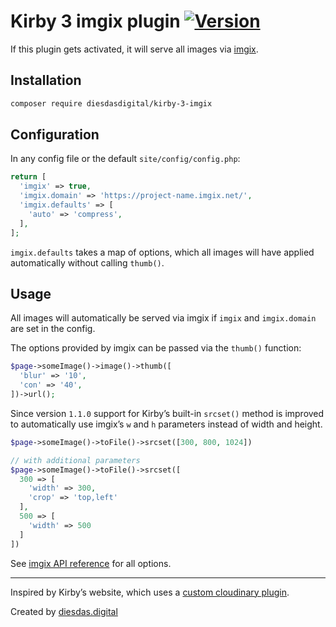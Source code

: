 # Kirby 3 imgix plugin [![Version](https://img.shields.io/packagist/v/diesdasdigital/kirby-3-imgix.svg)](https://packagist.org/packages/diesdasdigital/kirby-3-imgix)

If this plugin gets activated, it will serve all images via [imgix](https://imgix.com/).

## Installation

```bash
composer require diesdasdigital/kirby-3-imgix
```

## Configuration

In any config file or the default `site/config/config.php`:
```php
return [
  'imgix' => true,
  'imgix.domain' => 'https://project-name.imgix.net/',
  'imgix.defaults' => [
    'auto' => 'compress',
  ],
];
```

`imgix.defaults` takes a map of options, which all images will have applied automatically without calling `thumb()`.

## Usage

All images will automatically be served via imgix if `imgix` and `imgix.domain` are set in the config.

The options provided by imgix can be passed via the `thumb()` function:

```php
$page->someImage()->image()->thumb([
  'blur' => '10',
  'con' => '40',
])->url();
```

Since version `1.1.0` support for Kirby’s built-in `srcset()` method is improved to automatically use imgix’s
`w` and `h` parameters instead of width and height.

```php
$page->someImage()->toFile()->srcset([300, 800, 1024])

// with additional parameters
$page->someImage()->toFile()->srcset([
  300 => [
    'width' => 300,
    'crop' => 'top,left'
  ],
  500 => [
    'width' => 500
  ]
])
```

See [imgix API reference](https://docs.imgix.com/apis/url) for all options.

---

Inspired by Kirby’s website, which uses a [custom cloudinary plugin](https://github.com/getkirby/getkirby.com/blob/master/site/plugins/cloudinary/index.php).

Created by [diesdas.digital](https://diesdas.digital)
